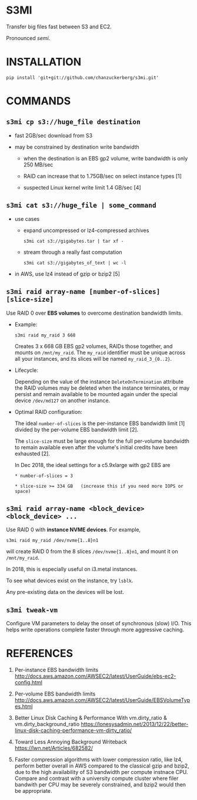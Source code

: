 # S3MI

Transfer big files fast between S3 and EC2.

Pronounced *semi*.


# INSTALLATION

`pip install 'git+git://github.com/chanzuckerberg/s3mi.git'`


# COMMANDS


## `s3mi cp s3://huge_file destination`

  - fast 2GB/sec download from S3

  - may be constrained by destination write bandwidth

    * when the destination is an EBS gp2 volume,
      write bandwidth is only 250 MB/sec

    * RAID can increase that to 1.75GB/sec
      on select instance types [1]

    * suspected Linux kernel write limit 1.4 GB/sec [4]


## `s3mi cat s3://huge_file | some_command`

  - use cases

    * expand uncompressed or lz4-compressed archives

        `s3mi cat s3://gigabytes.tar | tar xf -`

    * stream through a really fast computation

        `s3mi cat s3://gigabytes_of_text | wc -l`

  - in AWS, use lz4 instead of gzip or bzip2 [5]
  
## `s3mi raid array-name [number-of-slices] [slice-size]`

  Use RAID 0 over **EBS volumes** to overcome destination bandwidth limits.

  * Example:

      `s3mi raid my_raid 3 668`

    Creates 3 x 668 GB EBS gp2 volumes, RAIDs those together,
    and mounts on `/mnt/my_raid`.  The `my_raid` identifier
    must be unique across all your instances, and its
    slices will be named `my_raid_3_{0..2}`.

  * Lifecycle:

    Depending on the value of the instance `DeleteOnTermination` attribute
    the RAID volumes may be deleted when the instance terminates, or may
    persist and remain available to be mounted again under the special
    device `/dev/md127` on another instance.

  * Optimal RAID configuration:

    The ideal `number-of-slices` is the per-instance EBS bandwidth limit [1]
    divided by the per-volume EBS bandwidth limit [2].

    The `slice-size` must be large enough for the full per-volume
    bandwidth to remain available even after the volume's
    initial credits have been exhausted [2].

    In Dec 2018, the ideal settings for a c5.9xlarge with gp2 EBS are

        * number-of-slices = 3

        * slice-size >= 334 GB   (increase this if you need more IOPS or space)


## `s3mi raid array-name <block_device> <block_device> ...`

  Use RAID 0 with **instance NVME devices**.  For example,

  `s3mi raid my_raid /dev/nvme{1..8}n1`

  will create RAID 0 from the 8 slices `/dev/nvme{1..8}n1`,
  and mount it on `/mnt/my_raid`.

  In 2018, this is especially useful on i3.metal instances.

  To see what devices exist on the instance, try `lsblk`.

  Any pre-existing data on the devices will be lost.


## `s3mi tweak-vm`

  Configure VM parameters to delay the onset of synchronous (slow) I/O.
  This helps write operations complete faster through more aggressive
  caching.


# REFERENCES

  1. Per-instance EBS bandwidth limits
  http://docs.aws.amazon.com/AWSEC2/latest/UserGuide/ebs-ec2-config.html

  2. Per-volume EBS bandwidth limits
  http://docs.aws.amazon.com/AWSEC2/latest/UserGuide/EBSVolumeTypes.html

  3. Better Linux Disk Caching & Performance With vm.dirty_ratio & vm.dirty_background_ratio
  https://lonesysadmin.net/2013/12/22/better-linux-disk-caching-performance-vm-dirty_ratio/

  4. Toward Less Annoying Background Writeback
  https://lwn.net/Articles/682582/
  
  5. Faster compression algorithms with lower compression ratio, like lz4, perform better overall in AWS compared to the classical gzip and bzip2, due to the high availability of S3 bandwidth per compute instnace CPU.  Compare and contrast with a university compute cluster where filer bandwith per CPU may be severely constrained, and bzip2 would then be appropriate.

